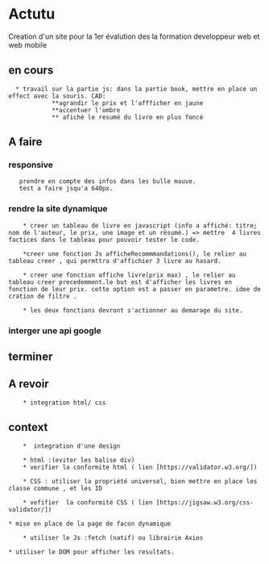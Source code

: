 # Actutu

Creation d'un site pour la 1er évalution des la formation developpeur web et web mobile

## en cours

      * travail sur la partie js: dans la partie book, mettre en place un effect avec la souris. CAD: 
                **agrandir le prix et l'affficher en jaune
                **accentuer l'ombre
                ** afiché le resumé du livre en plus foncé

## A faire

### responsive

       prendre en compte des infos dans les bulle mauve.
       test a faire jsqu'a 640px.

### rendre la site dynamique

        * creer un tableau de livre en javascript (info a affiché: titre; nom de l'auteur, le prix, une image et un résumé.) => mettre  4 livres factices dans le tableau pour pouvoir tester le code.

        *creer une fonction Js afficheRecommmandations(), le relier au tableau creer , qui permttra d'affichier 3 livre au hasard.

        * creer une fonction affiche livre(prix max) , le relier au tableau creer precedemment.le but est d'afficher les livres en fonction de leur prix. cette option est a passer en parametre. idee de cration de filtre .

        * les deux fonctions devront s'actionner au demarage du site.
### interger une api google

        


## terminer



## A revoir

        * integration html/ css

## context

        *  integration d'une design

        * html :(eviter les balise div)
        * verifier la conformite html ( lien [https://validator.w3.org/])

        * CSS : utiliser la propriété universel, bien mettre en place les classe commune , et les ID

        * vefifier  la conformité CSS ( lien [https://jigsaw.w3.org/css-validator/])

    * mise en place de la page de facon dynamique 

        * utiliser le Js :fetch (natif) ou librairie Axios

    * utiliser le DOM pour afficher les resultats.

    
